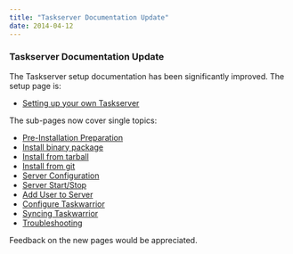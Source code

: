 ```yaml
---
title: "Taskserver Documentation Update"
date: 2014-04-12
---
```


### Taskserver Documentation Update 

The Taskserver setup documentation has been significantly improved.
The setup page is:

* [Setting up your own Taskserver](/docs/taskserver/setup)

The sub-pages now cover single topics:

* [Pre-Installation Preparation](/docs/taskserver/prep)  
* [Install binary package](/docs/taskserver/package)
* [Install from tarball](/docs/taskserver/tarball)
* [Install from git](/docs/taskserver/git)
* [Server Configuration](/docs/taskserver/configure)
* [Server Start/Stop](/docs/taskserver/control)
* [Add User to Server](/docs/taskserver/user)
* [Configure Taskwarrior](/docs/taskserver/taskwarrior)
* [Syncing Taskwarrior](/docs/taskserver/sync)
* [Troubleshooting](/docs/taskserver/troubleshooting-sync)

Feedback on the new pages would be appreciated.

